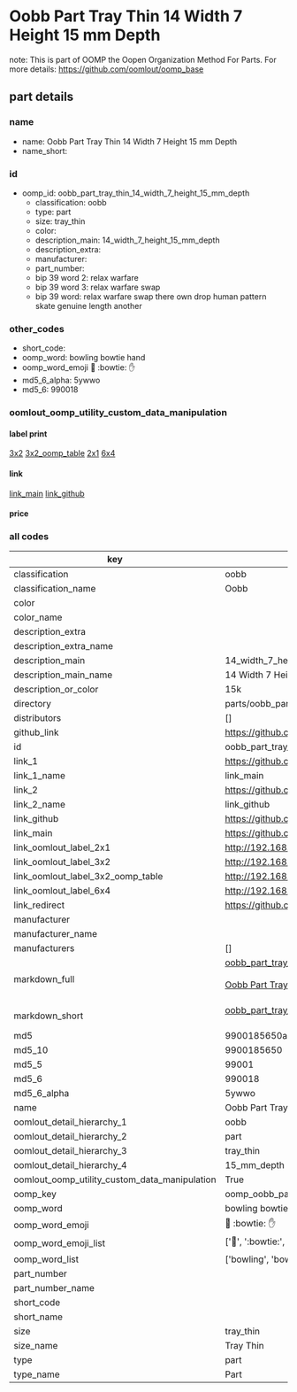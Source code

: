 # Oobb Part Tray Thin 14 Width 7 Height 15 mm Depth  

note: This is part of OOMP the Oopen Organization Method For Parts. For more details: https://github.com/oomlout/oomp_base

##  part details
  







### name
* name: Oobb Part Tray Thin 14 Width 7 Height 15 mm Depth
* name_short: 
### id
* oomp_id: oobb_part_tray_thin_14_width_7_height_15_mm_depth
  * classification: oobb
  * type: part
  * size: tray_thin
  * color: 
  * description_main: 14_width_7_height_15_mm_depth
  * description_extra: 
  * manufacturer: 
  * part_number: 
  * bip 39 word 2: relax warfare
  * bip 39 word 3: relax warfare swap
  * bip 39 word: relax warfare swap there own drop human pattern skate genuine length another

### other_codes
* short_code: 
* oomp_word: bowling bowtie hand
* oomp_word_emoji :bowling: :bowtie: :hand:
* md5_6_alpha: 5ywwo
* md5_6: 990018






### oomlout_oomp_utility_custom_data_manipulation
#### label print
[3x2](http://192.168.1.245:1112/?label=oomp%205ywwo)
[3x2_oomp_table](http://192.168.1.108:1112/?label=oomp%205ywwo)
[2x1](http://192.168.1.242:1112/?label=oomp%205ywwo)
[6x4](http://192.168.1.55:1112/?label=oomp%205ywwo)    

#### link

[link_main](https://github.com/oomlout/oomlout_oomp_version_1_messy/tree/main/parts/oobb_part_tray_thin_14_width_7_height_15_mm_depth) [link_github](https://github.com/oomlout/oomlout_oomp_version_1_messy/tree/main/parts/oobb_part_tray_thin_14_width_7_height_15_mm_depth)                             

#### price







### all codes 
| key | value |  
| --- | --- |  
| classification | oobb |  
| classification_name | Oobb |  
| color |  |  
| color_name |  |  
| description_extra |  |  
| description_extra_name |  |  
| description_main | 14_width_7_height_15_mm_depth |  
| description_main_name | 14 Width 7 Height 15 mm Depth |  
| description_or_color | 15k |  
| directory | parts/oobb_part_tray_thin_14_width_7_height_15_mm_depth |  
| distributors | [] |  
| github_link | https://github.com/oomlout/oomlout_oomp_part_src/tree/main/parts/oobb_part_tray_thin_14_width_7_height_15_mm_depth |  
| id | oobb_part_tray_thin_14_width_7_height_15_mm_depth |  
| link_1 | https://github.com/oomlout/oomlout_oomp_version_1_messy/tree/main/parts/oobb_part_tray_thin_14_width_7_height_15_mm_depth |  
| link_1_name | link_main |  
| link_2 | https://github.com/oomlout/oomlout_oomp_version_1_messy/tree/main/parts/oobb_part_tray_thin_14_width_7_height_15_mm_depth |  
| link_2_name | link_github |  
| link_github | https://github.com/oomlout/oomlout_oomp_version_1_messy/tree/main/parts/oobb_part_tray_thin_14_width_7_height_15_mm_depth |  
| link_main | https://github.com/oomlout/oomlout_oomp_version_1_messy/tree/main/parts/oobb_part_tray_thin_14_width_7_height_15_mm_depth |  
| link_oomlout_label_2x1 | http://192.168.1.242:1112/?label=oomp%205ywwo |  
| link_oomlout_label_3x2 | http://192.168.1.245:1112/?label=oomp%205ywwo |  
| link_oomlout_label_3x2_oomp_table | http://192.168.1.108:1112/?label=oomp%205ywwo |  
| link_oomlout_label_6x4 | http://192.168.1.55:1112/?label=oomp%205ywwo |  
| link_redirect | https://github.com/oomlout/oomlout_oomp_version_1_messy/tree/main/parts/oobb_part_tray_thin_14_width_7_height_15_mm_depth |  
| manufacturer |  |  
| manufacturer_name |  |  
| manufacturers | [] |  
| markdown_full | [oobb_part_tray_thin_14_width_7_height_15_mm_depth](none)<br>[](none)<br>[Oobb Part Tray Thin 14 Width 7 Height 15 Mm Depth](none)<br><br> |  
| markdown_short | [oobb_part_tray_thin_14_width_7_height_15_mm_depth](none)<br><br> |  
| md5 | 9900185650a14dd90dcf0e07b6bdc5a8 |  
| md5_10 | 9900185650 |  
| md5_5 | 99001 |  
| md5_6 | 990018 |  
| md5_6_alpha | 5ywwo |  
| name | Oobb Part Tray Thin 14 Width 7 Height 15 mm Depth |  
| oomlout_detail_hierarchy_1 | oobb |  
| oomlout_detail_hierarchy_2 | part |  
| oomlout_detail_hierarchy_3 | tray_thin |  
| oomlout_detail_hierarchy_4 | 15_mm_depth |  
| oomlout_oomp_utility_custom_data_manipulation | True |  
| oomp_key | oomp_oobb_part_tray_thin_14_width_7_height_15_mm_depth |  
| oomp_word | bowling bowtie hand |  
| oomp_word_emoji | :bowling: :bowtie: :hand: |  
| oomp_word_emoji_list | [':bowling:', ':bowtie:', ':hand:'] |  
| oomp_word_list | ['bowling', 'bowtie', 'hand'] |  
| part_number |  |  
| part_number_name |  |  
| short_code |  |  
| short_name |  |  
| size | tray_thin |  
| size_name | Tray Thin |  
| type | part |  
| type_name | Part |  
